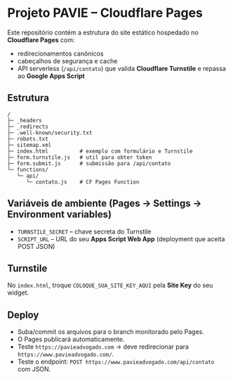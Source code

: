 # Projeto PAVIE – Cloudflare Pages

Este repositório contém a estrutura do site estático hospedado no **Cloudflare Pages** com:
- redirecionamentos canônicos
- cabeçalhos de segurança e cache
- API serverless (`/api/contato`) que valida **Cloudflare Turnstile** e repassa ao **Google Apps Script**

## Estrutura
```
/
├─ _headers
├─ _redirects
├─ .well-known/security.txt
├─ robots.txt
├─ sitemap.xml
├─ index.html          # exemplo com formulário e Turnstile
├─ form.turnstile.js   # util para obter token
├─ form.submit.js      # submissão para /api/contato
└─ functions/
   └─ api/
      └─ contato.js    # CF Pages Function
```

## Variáveis de ambiente (Pages → Settings → Environment variables)
- `TURNSTILE_SECRET` – chave secreta do Turnstile
- `SCRIPT_URL` – URL do seu **Apps Script Web App** (deployment que aceita POST JSON)

## Turnstile
No `index.html`, troque `COLOQUE_SUA_SITE_KEY_AQUI` pela **Site Key** do seu widget.

## Deploy
- Suba/commit os arquivos para o branch monitorado pelo Pages.
- O Pages publicará automaticamente.
- Teste `https://pavieadvogado.com` → deve redirecionar para `https://www.pavieadvogado.com/`.
- Teste o endpoint: `POST https://www.pavieadvogado.com/api/contato` com JSON.
